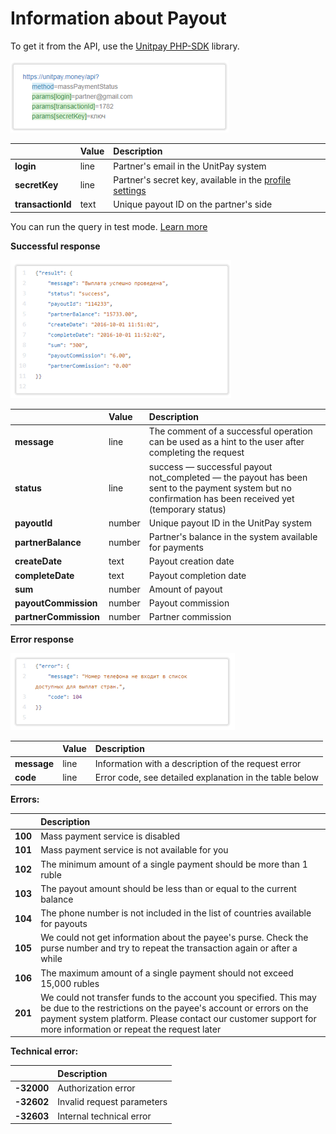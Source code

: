 # Information about Payout

To get it from the API, use the [Unitpay PHP-SDK](https://github.com/unitpay/php-sdk) library.

![](../.gitbook/assets/image%20%2825%29.png)



|  | **Value** | **Description** |
| :--- | :--- | :--- |
| **login** | line | Partner's email in the UnitPay system |
| **secretKey** | line | Partner's secret key, available in the [profile settings](https://unitpay.money/partner/profile/edit) |
| **transactionId** | text | Unique payout ID on the partner's side  |

You can run the query in test mode. [Learn more](../book-of-reference/test-api.md)

**Successful response**

![](../.gitbook/assets/image%20%2827%29.png)



|  | **Value** | **Description** |
| :--- | :--- | :--- |
| **message** | line | The comment of a successful operation can be used as a hint to the user after completing the request |
| **status** | line | success — successful payout   not\_completed — the payout has been sent to the payment system but no confirmation has been received yet \(temporary status\) |
| **payoutId** | number | Unique payout ID in the UnitPay system |
| **partnerBalance** | number | Partner's balance in the system available for payments |
| **createDate** | text | Payout creation date |
| **completeDate** | text | Payout completion date |
| **sum** | number | Amount of payout |
| **payoutCommission** | number | Payout commission  |
| **partnerCommission** | number | Partner commission |

  


**Error response**

![](../.gitbook/assets/image%20%2819%29.png)



|  | **Value** | **Description** |
| :--- | :--- | :--- |
| **message** | line | Information with a description of the request error |
| **code** | line | Error code, see detailed explanation in the table below |

  


**Errors:**

|  | **Description** |
| :--- | :--- |
| **100** | Mass payment service is disabled |
| **101** | Mass payment service is not available for you |
| **102** | The minimum amount of a single payment should be more than 1 ruble |
| **103** | The payout amount should be less than or equal to the current balance |
| **104** | The phone number is not included in the list of countries available for payouts |
| **105** | We could not get information about the payee's purse. Check the purse number and try to repeat the transaction again or after a while |
| **106** | The maximum amount of a single payment should not exceed 15,000 rubles |
| **201** | We could not transfer funds to the account you specified. This may be due to the restrictions on the payee's account or errors on the payment system platform.  Please contact our customer support for more information or repeat the request later |

  


**Technical error:**

|  | **Description** |
| :--- | :--- |
| **-32000** | Authorization error |
| **-32602** | Invalid request parameters |
| **-32603** | Internal technical error |

